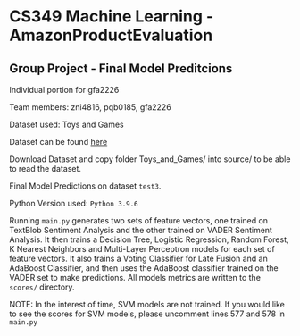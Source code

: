 # CS349 Machine Learning - AmazonProductEvaluation
## Group Project - Final Model Preditcions ##

Individual portion for gfa2226

Team members: zni4816, pqb0185, gfa2226

Dataset used: Toys and Games

Dataset can be found [here](https://urldefense.com/v3/__https:/drive.google.com/file/d/16lrMrD3w0bnr_rzqEC7qwF2dRv2ulybv/view?usp=share_link__;!!Dq0X2DkFhyF93HkjWTBQKhk!RDEdHaAs_Vesk88fGJJBFe2xssf3I-qSUH-KVFXN-avAS4hM8M27VyhgOQJR14yUHO7Jh56gZ6DfdcIt9qOIEb69zBLFBLwL5Qg$)

Download Dataset and copy folder Toys_and_Games/ into source/ to be able to read the dataset.

Final Model Predictions on dataset ```test3```.

Python Version used: ```Python 3.9.6```

Running ```main.py``` generates two sets of feature vectors, one trained on TextBlob Sentiment Analysis and the other trained on VADER Sentiment Analysis. It then trains a Decision Tree, Logistic Regression, Random Forest, K Nearest Neighbors and Multi-Layer Perceptron models for each set of feature vectors. It also trains a Voting Classifier for Late Fusion and an AdaBoost Classifier, and then uses the AdaBoost classifier trained on the VADER set to make predictions. All models metrics are written to the `scores/` directory. 

NOTE: In the interest of time, SVM models are not trained. If you would like to see the scores for SVM models, please uncomment lines 577 and 578 in `main.py`